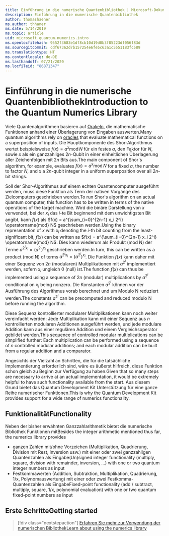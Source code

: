 ```yaml
---
title: Einführung in die numerische Quantenbibliothek | Microsoft-Dokumentation
description: Einführung in die numerische Quantenbibliothek
author: thomashaener
ms.author: thhaner
ms.date: 5/14/2019
ms.topic: article
uid: microsoft.quantum.numerics.intro
ms.openlocfilehash: 9552f3683e1df8cb10d19d0b3f85223df056f83d
ms.sourcegitcommit: cdf67362d7b157254e6fe5c63a1c5551183fc589
ms.translationtype: HT
ms.contentlocale: de-DE
ms.lasthandoff: 07/21/2020
ms.locfileid: "86871347"
---
```

# <a name="introduction-to-the-quantum-numerics-library"></a><span data-ttu-id="512f2-103">Einführung in die numerische Quantenbibliothek</span><span class="sxs-lookup"><span data-stu-id="512f2-103">Introduction to the Quantum Numerics Library</span></span>

<span data-ttu-id="512f2-104">Viele Quantenalgorithmen basieren auf [Orakeln](xref:microsoft.quantum.concepts.oracles), die mathematische Funktionen anhand einer Überlagerung von Eingaben auswerten.</span><span class="sxs-lookup"><span data-stu-id="512f2-104">Many quantum algorithms rely on [oracles](xref:microsoft.quantum.concepts.oracles) that evaluate mathematical functions on a superposition of inputs.</span></span>
<span data-ttu-id="512f2-105">Die Hauptkomponente des Shor-Algorithmus wertet beispielsweise $f(x) = a^x\operatorname{mod} N$ für ein festes $a$, den Faktor für $N$, sowie $x$ als ein ganzzahliges $2n$-Qubit in einer einheitlichen Überlagerung aller Zeichenfolgen mit $2n$ Bits aus.</span><span class="sxs-lookup"><span data-stu-id="512f2-105">The main component of Shor's algorithm, for example, evaluates $f(x) = a^x\operatorname{mod} N$ for a fixed $a$, the number to factor $N$, and $x$ a $2n$-qubit integer in a uniform superposition over all $2n$-bit strings.</span></span>

<span data-ttu-id="512f2-106">Soll der Shor-Algorithmus auf einem echten Quantencomputer ausgeführt werden, muss diese Funktion als Term der nativen Vorgänge des Zielcomputers geschrieben werden.</span><span class="sxs-lookup"><span data-stu-id="512f2-106">To run Shor's algorithm on an actual quantum computer, this function has to be written in terms of the native operations of the target machine.</span></span>
<span data-ttu-id="512f2-107">Wird die binäre Darstellung von $x$ verwendet, bei der $x_i$ das $i$-te Bit beginnend mit dem unwichtigsten Bit angibt, kann $f(x)$ als $f(x) = a^{\sum_{i=0}^{2n-1} x_i 2^i} \operatorname{mod} N$ geschrieben werden.</span><span class="sxs-lookup"><span data-stu-id="512f2-107">Using the binary representation of $x$ with $x_i$ denoting the $i$-th bit counting from the least-significant bit, $f(x)$ can be written as $f(x) = a^{\sum_{i=0}^{2n-1} x_i 2^i} \operatorname{mod} N$.</span></span>
<span data-ttu-id="512f2-108">Dies kann wiederum als Produkt (mod N) der Terme $a^{2^i x_i}=(a^{2^i})^{x_i}$ geschrieben werden.</span><span class="sxs-lookup"><span data-stu-id="512f2-108">In turn, this can be written as a product (mod N) of terms $a^{2^i x_i}=(a^{2^i})^{x_i}$.</span></span> <span data-ttu-id="512f2-109">Die Funktion $f(x)$ kann daher mit einer Sequenz von $2n$ (modularen) Multiplikationen mit $a^{2^i}$ implementiert werden, sofern $x_i$ ungleich 0 (null) ist.</span><span class="sxs-lookup"><span data-stu-id="512f2-109">The function $f(x)$ can thus be implemented using a sequence of $2n$ (modular) multiplications by $a^{2^i}$ conditional on $x_i$ being nonzero.</span></span> <span data-ttu-id="512f2-110">Die Konstanten $a^{2^i}$ können vor der Ausführung des Algorithmus vorab berechnet und um Modulo N reduziert werden.</span><span class="sxs-lookup"><span data-stu-id="512f2-110">The constants $a^{2^i}$ can be precomputed and reduced modulo N before running the algorithm.</span></span>

<span data-ttu-id="512f2-111">Diese Sequenz kontrollierter modularer Multiplikationen kann noch weiter vereinfacht werden: Jede Multiplikation kann mit einer Sequenz aus $n$ kontrollierten modularen Additionen ausgeführt werden, und jede modulare Addition kann aus einer regulären Addition und einem Vergleichsoperator gebildet werden.</span><span class="sxs-lookup"><span data-stu-id="512f2-111">This sequence of controlled modular multiplications can be simplified further: Each multiplication can be performed using a sequence of $n$ controlled modular additions; and each modular addition can be built from a regular addition and a comparator.</span></span>


<span data-ttu-id="512f2-112">Angesichts der Vielzahl an Schritten, die für die tatsächliche Implementierung erforderlich sind, wäre es äußerst hilfreich, diese Funktion schon gleich zu Beginn zur Verfügung zu haben.</span><span class="sxs-lookup"><span data-stu-id="512f2-112">Given that so many steps are necessary to arrive at an actual implementation, it would be extremely helpful to have such functionality available from the start.</span></span>
<span data-ttu-id="512f2-113">Aus diesem Grund bietet das Quantum Development Kit Unterstützung für eine ganze Reihe numerischer Funktionen.</span><span class="sxs-lookup"><span data-stu-id="512f2-113">This is why the Quantum Development Kit provides support for a wide range of numerics functionality.</span></span>


## <a name="functionality"></a><span data-ttu-id="512f2-114">Funktionalität</span><span class="sxs-lookup"><span data-stu-id="512f2-114">Functionality</span></span>

<span data-ttu-id="512f2-115">Neben der bisher erwähnten Ganzzahlarithmetik bietet die numerische Bibliothek Funktionen mit</span><span class="sxs-lookup"><span data-stu-id="512f2-115">Besides the integer arithmetic mentioned thus far, the numerics library provides</span></span>

- <span data-ttu-id="512f2-116">ganzen Zahlen mit/ohne Vorzeichen (Multiplikation, Quadrierung, Division mit Rest, Inversion usw.) mit einer oder zwei ganzzahligen Quantenzahlen als Eingabe</span><span class="sxs-lookup"><span data-stu-id="512f2-116">(Un)signed integer functionality (multiply, square, division with remainder, inversion, ...) with one or two quantum integer numbers as input</span></span>
- <span data-ttu-id="512f2-117">Festkommawerten (Addition, Subtraktion, Multiplikation, Quadrierung, 1/x, Polynomauswertung) mit einer oder zwei Festkomma-Quantenzahlen als Eingabe</span><span class="sxs-lookup"><span data-stu-id="512f2-117">Fixed-point functionality (add / subtract, multiply, square, 1/x, polynomial evaluation) with one or two quantum fixed-point numbers as input</span></span>

## <a name="getting-started"></a><span data-ttu-id="512f2-118">Erste Schritte</span><span class="sxs-lookup"><span data-stu-id="512f2-118">Getting started</span></span>

> [!div class="nextstepaction"]
> [<span data-ttu-id="512f2-119">Erfahren Sie mehr zur Verwendung der numerischen Bibliothek</span><span class="sxs-lookup"><span data-stu-id="512f2-119">Learn about using the numerics library</span></span>](xref:microsoft.quantum.numerics.usage)

